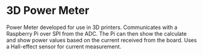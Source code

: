 # 3D Power Meter
Power Meter developed for use in 3D printers. Communicates with a Raspberry Pi over SPI from the ADC.
The Pi can then show the calculate and show power values based on the current received from the board.
Uses a Hall-effect sensor for current measurement.
